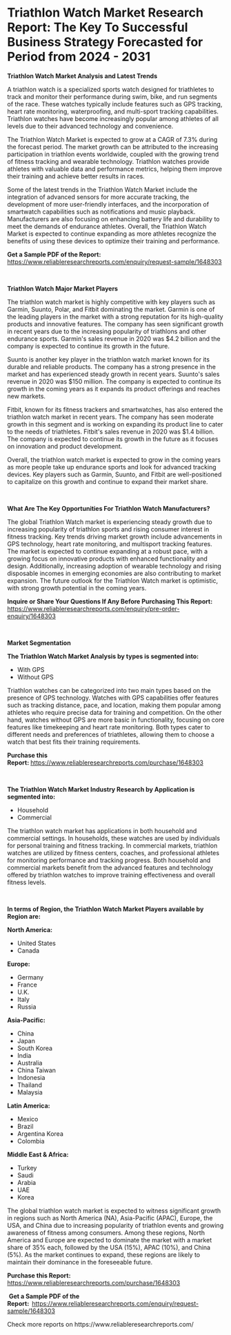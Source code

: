 <p><h1>Triathlon Watch Market Research Report: The Key To Successful Business Strategy Forecasted for Period from 2024 - 2031</h1></p><p><strong>Triathlon Watch Market Analysis and Latest Trends</strong></p>
<p><p>A triathlon watch is a specialized sports watch designed for triathletes to track and monitor their performance during swim, bike, and run segments of the race. These watches typically include features such as GPS tracking, heart rate monitoring, waterproofing, and multi-sport tracking capabilities. Triathlon watches have become increasingly popular among athletes of all levels due to their advanced technology and convenience.</p><p>The Triathlon Watch Market is expected to grow at a CAGR of 7.3% during the forecast period. The market growth can be attributed to the increasing participation in triathlon events worldwide, coupled with the growing trend of fitness tracking and wearable technology. Triathlon watches provide athletes with valuable data and performance metrics, helping them improve their training and achieve better results in races.</p><p>Some of the latest trends in the Triathlon Watch Market include the integration of advanced sensors for more accurate tracking, the development of more user-friendly interfaces, and the incorporation of smartwatch capabilities such as notifications and music playback. Manufacturers are also focusing on enhancing battery life and durability to meet the demands of endurance athletes. Overall, the Triathlon Watch Market is expected to continue expanding as more athletes recognize the benefits of using these devices to optimize their training and performance.</p></p>
<p><strong>Get a Sample PDF of the Report:&nbsp;</strong> <a href="https://www.reliableresearchreports.com/enquiry/request-sample/1648303">https://www.reliableresearchreports.com/enquiry/request-sample/1648303</a></p>
<p>&nbsp;</p>
<p><strong>Triathlon Watch Major Market Players</strong></p>
<p><p>The triathlon watch market is highly competitive with key players such as Garmin, Suunto, Polar, and Fitbit dominating the market. Garmin is one of the leading players in the market with a strong reputation for its high-quality products and innovative features. The company has seen significant growth in recent years due to the increasing popularity of triathlons and other endurance sports. Garmin's sales revenue in 2020 was $4.2 billion and the company is expected to continue its growth in the future.</p><p>Suunto is another key player in the triathlon watch market known for its durable and reliable products. The company has a strong presence in the market and has experienced steady growth in recent years. Suunto's sales revenue in 2020 was $150 million. The company is expected to continue its growth in the coming years as it expands its product offerings and reaches new markets.</p><p>Fitbit, known for its fitness trackers and smartwatches, has also entered the triathlon watch market in recent years. The company has seen moderate growth in this segment and is working on expanding its product line to cater to the needs of triathletes. Fitbit's sales revenue in 2020 was $1.4 billion. The company is expected to continue its growth in the future as it focuses on innovation and product development.</p><p>Overall, the triathlon watch market is expected to grow in the coming years as more people take up endurance sports and look for advanced tracking devices. Key players such as Garmin, Suunto, and Fitbit are well-positioned to capitalize on this growth and continue to expand their market share.</p></p>
<p>&nbsp;</p>
<p><strong>What Are The Key Opportunities For Triathlon Watch Manufacturers?</strong></p>
<p><p>The global Triathlon Watch market is experiencing steady growth due to increasing popularity of triathlon sports and rising consumer interest in fitness tracking. Key trends driving market growth include advancements in GPS technology, heart rate monitoring, and multisport tracking features. The market is expected to continue expanding at a robust pace, with a growing focus on innovative products with enhanced functionality and design. Additionally, increasing adoption of wearable technology and rising disposable incomes in emerging economies are also contributing to market expansion. The future outlook for the Triathlon Watch market is optimistic, with strong growth potential in the coming years.</p></p>
<p><strong>Inquire or Share Your Questions If Any Before Purchasing This Report:</strong> <a href="https://www.reliableresearchreports.com/enquiry/pre-order-enquiry/1648303">https://www.reliableresearchreports.com/enquiry/pre-order-enquiry/1648303</a></p>
<p>&nbsp;</p>
<p><strong>Market Segmentation</strong></p>
<p><strong>The Triathlon Watch Market Analysis by types is segmented into:</strong></p>
<p><ul><li>With GPS</li><li>Without GPS</li></ul></p>
<p><p>Triathlon watches can be categorized into two main types based on the presence of GPS technology. Watches with GPS capabilities offer features such as tracking distance, pace, and location, making them popular among athletes who require precise data for training and competition. On the other hand, watches without GPS are more basic in functionality, focusing on core features like timekeeping and heart rate monitoring. Both types cater to different needs and preferences of triathletes, allowing them to choose a watch that best fits their training requirements.</p></p>
<p><strong>Purchase this Report:&nbsp;</strong><a href="https://www.reliableresearchreports.com/purchase/1648303">https://www.reliableresearchreports.com/purchase/1648303</a></p>
<p>&nbsp;</p>
<p><strong>The Triathlon Watch Market Industry Research by Application is segmented into:</strong></p>
<p><ul><li>Household</li><li>Commercial</li></ul></p>
<p><p>The triathlon watch market has applications in both household and commercial settings. In households, these watches are used by individuals for personal training and fitness tracking. In commercial markets, triathlon watches are utilized by fitness centers, coaches, and professional athletes for monitoring performance and tracking progress. Both household and commercial markets benefit from the advanced features and technology offered by triathlon watches to improve training effectiveness and overall fitness levels.</p></p>
<p>&nbsp;</p>
<p><strong>In terms of Region, the Triathlon Watch Market Players available by Region are:</strong></p>
<p>
    <p> <strong> North America: </strong>
        <ul>
            <li>United States</li>
            <li>Canada</li>
        </ul>
        </p> 
    <p> <strong> Europe: </strong>
        <ul>
            <li>Germany</li>
            <li>France</li>
            <li>U.K.</li>
            <li>Italy</li>
            <li>Russia</li>
        </ul>
        </p> 
    <p> <strong> Asia-Pacific: </strong>
        <ul>
            <li>China</li>
            <li>Japan</li>
            <li>South Korea</li>
            <li>India</li>
            <li>Australia</li>
            <li>China Taiwan</li>
            <li>Indonesia</li>
            <li>Thailand</li>
            <li>Malaysia</li>
        </ul>
        </p> 
    <p> <strong> Latin America: </strong>
        <ul>
            <li>Mexico</li>
            <li>Brazil</li>
            <li>Argentina Korea</li>
            <li>Colombia</li>
        </ul>
        </p> 
    <p> <strong> Middle East & Africa: </strong>
        <ul>
            <li>Turkey</li>
            <li>Saudi</li>
            <li>Arabia</li>
            <li>UAE</li>
            <li>Korea</li>
        </ul>
    </p>
    </p>
<p><p>The global triathlon watch market is expected to witness significant growth in regions such as North America (NA), Asia-Pacific (APAC), Europe, the USA, and China due to increasing popularity of triathlon events and growing awareness of fitness among consumers. Among these regions, North America and Europe are expected to dominate the market with a market share of 35% each, followed by the USA (15%), APAC (10%), and China (5%). As the market continues to expand, these regions are likely to maintain their dominance in the foreseeable future.</p></p>
<p><strong>Purchase this Report: </strong><a href="https://www.reliableresearchreports.com/purchase/1648303">https://www.reliableresearchreports.com/purchase/1648303</a></p>
<p>&nbsp;<strong>Get a Sample PDF of the Report:&nbsp;&nbsp;</strong><a href="https://www.reliableresearchreports.com/enquiry/request-sample/1648303">https://www.reliableresearchreports.com/enquiry/request-sample/1648303</a></p>
<p><strong></strong></p>
<p>Check more reports on https://www.reliableresearchreports.com/</p>